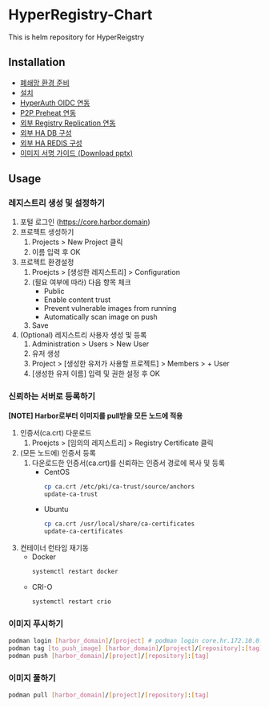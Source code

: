 # HyperRegistry-Chart
This is helm repository for HyperReigstry

## Installation
- [폐쇄망 환경 준비](https://github.com/tmax-cloud/HyperRegistry-Chart/blob/5.0/docs/install.md#폐쇄망에서-설치를-위한-환경-준비하기)
- [설치](https://github.com/tmax-cloud/HyperRegistry-Chart/blob/5.0/docs/install.md#설치)
- [HyperAuth OIDC 연동](https://github.com/tmax-cloud/HyperRegistry-Chart/blob/5.0/docs/oidc.md)
- [P2P Preheat 연동](https://github.com/tmax-cloud/HyperRegistry-Chart/blob/5.0/docs/kraken.md)
- [외부 Registry Replication 연동](https://github.com/tmax-cloud/HyperRegistry-Chart/blob/5.0/docs/replication.md)
- [외부 HA DB 구성](https://github.com/tmax-cloud/HyperRegistry-Chart/blob/5.0/docs/postgres.md)
- [외부 HA REDIS 구성](https://github.com/tmax-cloud/HyperRegistry-Chart/blob/5.0/docs/redis.md)
- [이미지 서명 가이드 (Download pptx)](https://tmaxcloud-ck1-2.s3.ap-northeast-2.amazonaws.com/%EC%9D%B4%EB%AF%B8%EC%A7%80+%EC%84%9C%EB%AA%85.pptx)

## Usage
### 레지스트리 생성 및 설정하기
1. 포털 로그인 (https://core.harbor.domain)
2. 프로젝트 생성하기
    1. Projects > New Project 클릭
    2. 이름 입력 후 OK
3. 프로젝트 환경설정
    1. Proejcts > [생성한 레지스트리] > Configuration
    2. (필요 여부에 따라) 다음 항목 체크
        - Public
        - Enable content trust
        - Prevent vulnerable images from running
        - Automatically scan image on push
    3. Save
4. (Optional) 레지스트리 사용자 생성 및 등록
    1. Administration > Users > New User
    2. 유저 생성
    3. Project > [생성한 유저가 사용할 프로젝트] > Members > + User
    4. [생성한 유저 이름] 입력 및 권한 설정 후 OK

### 신뢰하는 서버로 등록하기
**[NOTE] Harbor로부터 이미지를 pull받을 모든 노드에 적용**
1. 인증서(ca.crt) 다운로드
    1. Proejcts > [임의의 레지스트리] > Registry Certificate 클릭
2. (모든 노드에) 인증서 등록
    1. 다운로드한 인증서(ca.crt)를 신뢰하는 인증서 경로에 복사 및 등록
        - CentOS
          ```bash
          cp ca.crt /etc/pki/ca-trust/source/anchors
          update-ca-trust
          ```
        - Ubuntu
          ```bash
          cp ca.crt /usr/local/share/ca-certificates
          update-ca-certificates
          ```
3. 컨테이너 런타임 재기동
    - Docker
      ```bash
      systemctl restart docker
      ```
    - CRI-O
      ```bash
      systemctl restart crio
      ```

### 이미지 푸시하기
```bash
podman login [harbor_domain]/[project] # podman login core.hr.172.10.0.2.nip.io/library
podman tag [to_push_image] [harbor_domain]/[project]/[repository]:[tag]
podman push [harbor_domain]/[project]/[repository]:[tag]
```

### 이미지 풀하기
```bash
podman pull [harbor_domain]/[project]/[repository]:[tag]
```
